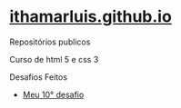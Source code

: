 # <a href ="ithamarluis.github.io">ithamarluis.github.io</a>
 Repositórios publicos

 Curso de html 5 e css 3


<p>Desafios Feitos</p>

 * <a href="https://ithamarluis.github.io/html-css/desafios/d010-meu/index.html"> Meu 10° desafio </a>


